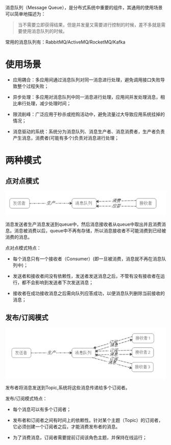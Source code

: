 消息队列（Message Queue），是分布式系统中重要的组件，其通用的使用场景可以简单地描述为：

> 当不需要立即获得结果，但是并发量又需要进行控制的时候，差不多就是需要使用消息队列的时候。

常用的消息队列有：RabbitMQ/ActiveMQ/RocketMQ/Kafka

# 使用场景

- 应用耦合：多应用间通过消息队列对同一消息进行处理，避免调用接口失败导致整个过程失败；

- 异步处理：多应用对消息队列中同一消息进行处理，应用间并发处理消息，相比串行处理，减少处理时间；

- 限流削峰：广泛应用于秒杀或抢购活动中，避免流量过大导致应用系统挂掉的情况；

- 消息驱动的系统：系统分为消息队列、消息生产者、消息消费者，生产者负责产生消息，消费者(可能有多个)负责对消息进行处理；

# 两种模式

## 点对点模式

![1](阅读材料：消息队列/1.png)

消息发送者生产消息发送到queue中，然后消息接收者从queue中取出并且消费消息。消息被消费以后，queue中不再有存储，所以消息接收者不可能消费到已经被消费的消息。

点对点模式特点：

- 每个消息只有一个接收者（Consumer）(即一旦被消费，消息就不再在消息队列中)；

- 发送者和接收者间没有依赖性，发送者发送消息之后，不管有没有接收者在运行，都不会影响到发送者下次发送消息；

- 接收者在成功接收消息之后需向队列应答成功，以便消息队列删除当前接收的消息；

## 发布/订阅模式

![2](阅读材料：消息队列/2.png)

发布者将消息发送到Topic,系统将这些消息传递给多个订阅者。

发布/订阅模式特点：

- 每个消息可以有多个订阅者；

- 发布者和订阅者之间有时间上的依赖性。针对某个主题（Topic）的订阅者，它必须创建一个订阅者之后，才能消费发布者的消息。

- 为了消费消息，订阅者需要提前订阅该角色主题，并保持在线运行；